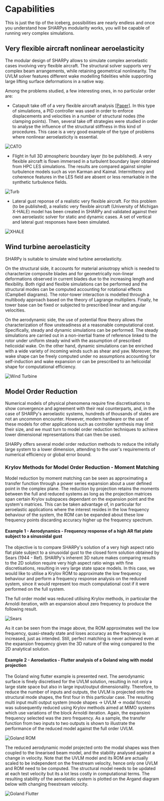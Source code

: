 # Capabilities
This is just the tip of the iceberg, possibilities are nearly endless and once you understand how SHARPys modularity
works, you will be capable of running very complex simulations.

## Very flexible aircraft nonlinear aeroelasticity

The modular design of SHARPy allows to simulate complex aeroelastic cases involving very flexible aircraft. The
structural solver supports very complex beam arrangements, while retaining geometrical nonlinearity. The UVLM solver
features different wake modelling fidelities while supporting large lifting surface deformations in a native way.

Among the problems studied, a few interesting ones, in no particular order are:

* Catapult take off of a very flexible aircraft analysis [\[Paper\]](https://arc.aiaa.org/doi/abs/10.2514/6.2019-2038). 
In this type of simulations, a PID controller was used in order to enforce displacements and velocities in a number of
structural nodes (the clamping points). Then, several take off strategies were studied in order to analyse the influence
of the structural stiffness in this kind of procedures. This case is a very good example of the type of problems where
nonlinear aeroelasticity is essential.
 
![CATO](../_static/capabilities/hale_cruise.png) 

* Flight in full 3D atmospheric boundary layer (to be published). A very flexible aircraft is flown immersed in a
turbulent boundary layer obtained from HPC LES simulations. The results are compared against simpler turbulence models
such as von Karman and Kaimal. Intermittency and coherence features in the LES field are absent or less remarkable in
the synthetic turbulence fields.

![Turb](../_static/capabilities/hale_turb.jpeg)

* Lateral gust reponse of a realistic very flexible aircraft. For this problem (to be published), a realistic very
flexible aircraft (University of Michigan X-HALE) model has been created in SHARPy and validated against their own
aeroelastic solver for static and dynamic cases. A set of vertical and lateral gust responses have been simulated.

![XHALE](../_static/capabilities/xhale.png)

## Wind turbine aeroelasticity

SHARPy is suitable to simulate wind turbine aeroelasticity. 

On the structural side, it accounts for material anisotropy which is needed to characterize composite blades and for
geometrically non-linear deformations observed in current blades due to the increasing length and flexibility. Both
rigid and flexible simulations can be performed and the structural modes can be computed accounting for rotational
effects (Campbell diagrams). The rotor-tower interaction is modelled through a multibody approach based on the theory
of Lagrange multipliers. Finally, he tower base can be fixed or subjected to prescribed linear and angular velocities.

On the aerodynamic side, the use of potential flow theory allows the characterization of flow unsteadiness at a
reasonable computational cost. Specifically, steady and dynamic simulations can be performed. The steady simulations
are carried out in a non-inertial frame of reference linked to the rotor under uniform steady wind with the assumption
of prescribed helicoidal wake. On the other hand, dynamic simulations can be enriched with a wide variety of incoming
winds such as shear and yaw. Moreover, the wake shape can be freely computed under no assumptions accounting for
self-induction and wake expansion or can be prescribed to an helicoidal shape for computational efficiency.

![Wind Turbine](../_static/capabilities/turbine.png)

## Model Order Reduction
Numerical models of physical phenomena require fine discretisations to show convergence and agreement with their real
counterparts, and, in the case of SHARPy's aeroelastic systems, hundreds of thousands of states are not an uncommon
encounter. However, modern hardware or the use of these models for other applications such as controller synthesis may limit
their size, and we must turn to model order reduction techniques to achieve lower dimensional representations that can
then be used.

SHARPy offers several model order reduction methods to reduce the initially large system to a lower dimension,
attending to the user's requirements of numerical efficiency or global error bound.

### Krylov Methods for Model Order Reduction - Moment Matching
Model reduction by moment matching can be seen as approximating a transfer function through a power series expansion 
about a user defined point in the complex plane. The reduction by projection retains the moments between the full and 
reduced systems as long as the projection matrices span certain Krylov subspaces dependant on the expansion point and 
the system's matrices.
This can be taken advantage of,
in particular for aeroelastic applications where the interest resides in the low frequency behaviour of the system,
the ROM can be expanded about these low frequency points discarding accuracy higher up the frequency spectrum.

#### Example 1 - Aerodynamics - Frequency response of a high AR flat plate subject to a sinusoidal gust
The objective is to compare SHARPy's solution of a very high aspect ratio flat plate subject to a sinusoidal gust to
the closed form solution obtained by Sears (1944 - Ref). SHARPy's inherent 3D nature makes comparing results to the 2D
solution require very high aspect ratio wings with fine discretisations, resulting in very large state space models.
In this case, we would like to utilise a Krylov ROM to approximate the low frequency behaviour and perform a frequency
response analysis on the reduced system, since it would represent too much computational cost if it were performed on
the full system.

The full order model was reduced utilising Krylov methods, in particular the Arnoldi iteration, with an expansion about
zero frequency to produce the following result.

![Sears](../_static/capabilities/sears.png)

As it can be seen from the image above, the ROM approximates well the low frequency, quasi-steady state and loses
accuracy as the frequency is increased, just as intended. Still, perfect matching is never achieved even at the
expansion frequency given the 3D nature of the wing compared to the 2D analytical solution.

#### Example 2 - Aeroelastics - Flutter analysis of a Goland wing with modal projection
The Goland wing flutter example is presented next. The aerodynamic surface is finely discretised for the UVLM solution,
resulting in not only a large state space but also in large input/output dimensionality. Therefore, to reduce the
number of inputs and outputs, the UVLM is projected onto the structural mode shapes, the first four in this particular
case. The resulting multi input multi output system (mode shapes -> UVLM -> modal forces) was subsequently reduced using
Krylov methods aimed at MIMO systems which use variations of the block Arnoldi iteration. Again, the expansion
frequency selected was the zero frequency. As a sample, the transfer function from two inputs to two outputs is
shown to illustrate the performance of the reduced model against the full order UVLM.

![Goland ROM](../_static/capabilities/goland_rom.png)

The reduced aerodynamic model projected onto the modal shapes was then coupled to the linearised beam model, and the
stability analysed against a change in velocity. Note that the UVLM model and its ROM are actually scaled to be
independent on the freestream velocity, hence only one UVLM and ROM need to be computed. The structural model needs
to be updated at each test velocity but its a lot less costly in computational terms. The resulting stability of the
aeroelastic system is plotted on the Argand diagram below with changing freestream velocity.

![Goland Flutter](../_static/capabilities/goland_flutter.png)
